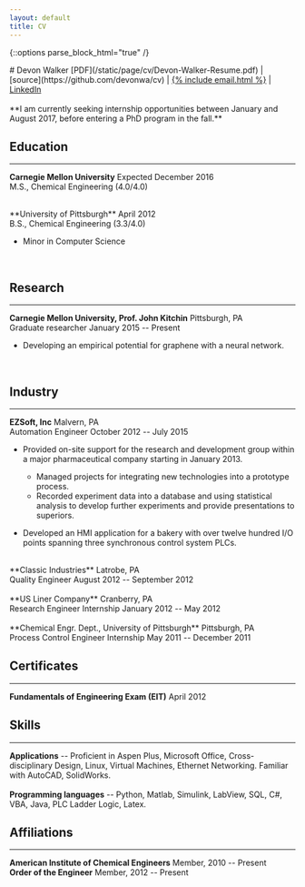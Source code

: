 ```yaml
---
layout: default
title: CV
---
```


{::options parse_block_html="true" /}
<div class="cv">

<div class="text-center">
# Devon Walker
[PDF](/static/page/cv/Devon-Walker-Resume.pdf)
&#124;
[source](https://github.com/devonwa/cv)
&#124;
<a href="mailto:{% include email.html %}">{% include email.html %}</a>
&#124;
<a href="https://www.linkedin.com/in/devonwalker">LinkedIn</a>
<br />
<br />
**I am currently seeking internship opportunities between January and August 2017, before entering a PhD program in the fall.**
</div>

## Education
<hr>

**Carnegie Mellon University** <span class="pull-right">Expected December 2016</span><br />
M.S., Chemical Engineering (4.0/4.0)<br />

<br />
**University of Pittsburgh** <span class="pull-right">April 2012</span><br />
B.S., Chemical Engineering (3.3/4.0)<br />

* Minor in Computer Science
<br />

## Research
<hr>

**Carnegie Mellon University, Prof. John Kitchin** <span class="pull-right">Pittsburgh, PA</span><br />
Graduate researcher <span class="pull-right">January 2015 -- Present</span><br />

* Developing an empirical potential for graphene with a neural network.
<br />

## Industry
<hr>

**EZSoft, Inc** <span class="pull-right">Malvern, PA</span><br />
Automation Engineer <span class="pull-right">October 2012 -- July 2015</span><br />

* Provided on-site support for the research and development group within a major pharmaceutical company starting in January 2013.

  * Managed projects for integrating new technologies into a prototype process.
  * Recorded experiment data into a database and using statistical analysis to develop further experiments and provide presentations to superiors.

* Developed an HMI application for a bakery with over twelve hundred I/O points spanning three synchronous control system PLCs.

<br />
**Classic Industries** <span class="pull-right">Latrobe, PA</span><br />
Quality Engineer <span class="pull-right">August 2012 -- September 2012</span><br />

<br />
**US Liner Company** <span class="pull-right">Cranberry, PA</span><br />
Research Engineer Internship <span class="pull-right">January 2012 -- May 2012</span><br />

<br />
**Chemical Engr. Dept., University of Pittsburgh** <span class="pull-right">Pittsburgh, PA</span><br />
Process Control Engineer Internship <span class="pull-right">May 2011 -- December 2011</span><br />


## Certificates
<hr>

**Fundamentals of Engineering Exam (EIT)** <span class="pull-right">April 2012</span>

## Skills
<hr>

**Applications** -- Proficient in Aspen Plus, Microsoft Office, Cross-disciplinary Design, Linux, Virtual Machines, Ethernet Networking. Familiar with AutoCAD, SolidWorks.
<br />
<br />
**Programming languages** -- Python, Matlab, Simulink, LabView, SQL, C\#, VBA, Java, PLC Ladder Logic, Latex.
<br />

## Affiliations
<hr>

**American Institute of Chemical Engineers** <span class="pull-right">Member, 2010 -- Present</span>
<br />
**Order of the Engineer** <span class="pull-right">Member, 2012 -- Present</span>
<br />
</div>